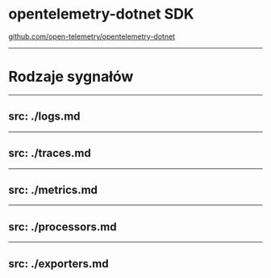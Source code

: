 # opentelemetry-dotnet SDK
<div>
  <a href="https://github.com/open-telemetry/opentelemetry-dotnet" target="_blank" class="slidev-icon-btn"><carbon:logo-github /></a>
  <a href="https://github.com/open-telemetry/opentelemetry-dotnet" target="_blank">github.com/open-telemetry/opentelemetry-dotnet</a>
</div>

<!--
- Oficjalna dystrybucja SDK
- Do użytku w aplikacjach końcowych
- W przypadku bibliotek, powinniśmy korzystać z API
-->

---

# Rodzaje sygnałów

---
src: ./logs.md
---

---
src: ./traces.md
---

---
src: ./metrics.md
---

---
src: ./processors.md
---

---
src: ./exporters.md
---
